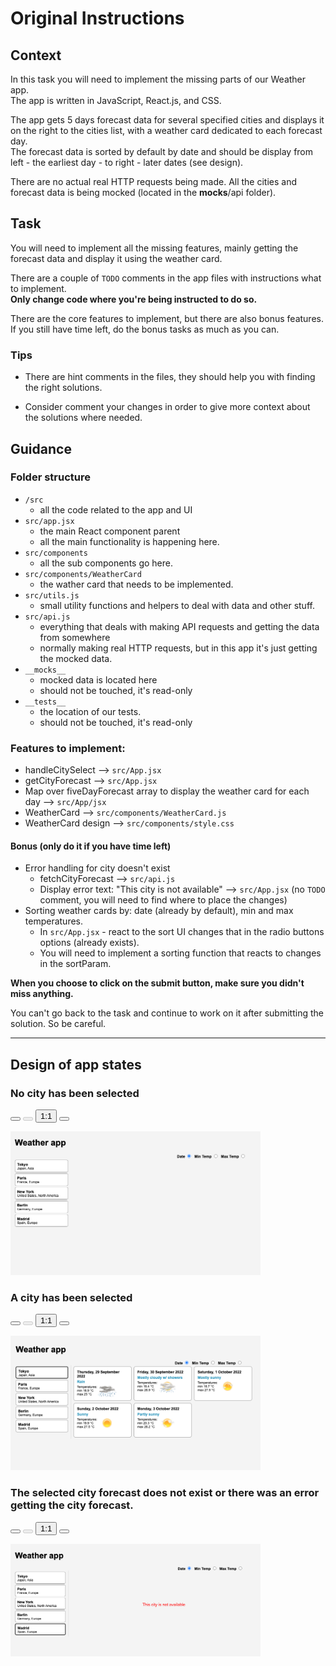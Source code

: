 <h1>Original Instructions</h1>

<div><h2>Context</h2>
<p>In this task you will need to implement the missing parts of our Weather app.<br>
The app is written in JavaScript, React.js, and CSS.</p>
<p>The app gets 5 days forecast data for several specified cities and displays it on the right to the cities list, with a weather card dedicated to each forecast day.<br>
The forecast data is sorted by default by date and should be display from left - the earliest day -  to right - later dates (see design).</p>
<p>There are no actual real HTTP requests being made. All the cities and forecast data is being mocked (located in the <strong>mocks</strong>/api folder).</p>
<h2>Task</h2>

<p>You will need to implement all the missing features, mainly getting the forecast data and display it using the weather card.</p>
<p>There are a couple of <code>TODO</code> comments in the app files with instructions what to implement.<br>
<strong>Only change code where you're being instructed to do so.</strong></p>
<p>There are the core features to implement, but there are also bonus features.<br>
If you still have time left, do the bonus tasks as much as you can.</p>
<div class="block block--info">
<h3>Tips</h3><ul>
<li><p>There are hint comments in the files, they should help you with finding the right solutions.</p>
</li>
<li><p>Consider comment your changes in order to give more context about the solutions where needed.</p>
</li>
</ul>
</div><h2>Guidance</h2>
<h3>Folder structure</h3><ul>
<li><code>/src</code><ul>
<li>all the code related to the app and UI</li>
</ul>
</li>
<li><code>src/app.jsx</code> <ul>
<li>the main React component parent</li>
<li>all the main functionality is happening here. </li>
</ul>
</li>
<li><code>src/components</code><ul>
<li>all the sub components go here.</li>
</ul>
</li>
<li><code>src/components/WeatherCard</code><ul>
<li>the wather card that needs to be implemented.</li>
</ul>
</li>
<li><code>src/utils.js</code><ul>
<li>small utility functions and helpers to deal with data and other stuff.</li>
</ul>
</li>
<li><code>src/api.js</code><ul>
<li>everything that deals with making API requests and getting the data from somewhere</li>
<li>normally making real HTTP requests, but in this app it's just getting the mocked data.</li>
</ul>
</li>
<li><code>__mocks__</code><ul>
<li>mocked data is located here</li>
<li>should not be touched, it's read-only</li>
</ul>
</li>
<li><code>__tests__</code><ul>
<li>the location of our tests. </li>
<li>should not be touched, it's read-only</li>
</ul>
</li>
</ul>
<h3>Features to implement:</h3><ul>
<li>handleCitySelect --&gt; <code>src/App.jsx</code></li>
<li>getCityForecast --&gt; <code>src/App.jsx</code></li>
<li>Map over fiveDayForecast array to display the weather card for each day --&gt; <code>src/App/jsx</code> </li>
<li>WeatherCard --&gt; <code>src/components/WeatherCard.js</code></li>
<li>WeatherCard design --&gt; <code>src/components/style.css</code></li>
</ul>
<h4>Bonus (only do it if you have time left)</h4><ul>
<li>Error handling for city doesn't exist<ul>
<li>fetchCityForecast --&gt; <code>src/api.js</code></li>
<li>Display error text: "This city is not available" --&gt; <code>src/App.jsx</code> (no <code>TODO</code> comment, you will need to find where to place the changes)</li>
</ul>
</li>
<li>Sorting weather cards by: date (already by default), min and max temperatures.<ul>
<li>In <code>src/App.jsx</code> - react to the sort UI changes that in the radio buttons options (already exists).</li>
<li>You will need to implement a sorting function that reacts to changes in the sortParam.</li>
</ul>
</li>
</ul>
<div class="block block--danger"><p><strong>When you choose to click on the submit button, make sure you didn't miss anything.</strong></p>
<p>You can't go back to the task and continue to work on it after submitting the solution. So be careful.</p>
</div><hr>
<h2>Design of app states</h2><h3>No city has been selected</h3><p><zoomable-image zoom-disabled="expandable &amp;&amp; !expanded" class="enabled" style="height: 123.809px;"><!----><span class="zoomable-image-controls" ng-if="$ctrl.enabled" style=""> <button class="btn-default btn-sm icon-expand" ng-click="$ctrl.expandOrContract($event)" tooltip="Make this image as large as possible" type="button"></button> <button class="btn-default btn-sm icon-minus" ng-click="$ctrl.zoomOut($event)" ng-disabled="$ctrl.zoomOutDisabled" tooltip="Zoom Out" type="button" disabled="disabled"></button> <button class="btn-default btn-sm" ng-class="{ active: $ctrl.is100 }" ng-click="$ctrl.zoom100($event)" tooltip="Zoom 1:1 pixels" type="button"> 1:1 </button> <button class="btn-default btn-sm icon-plus" ng-click="$ctrl.zoomIn($event)" ng-disabled="$ctrl.zoomInDisabled" tooltip="Zoom In" type="button"></button> </span><!----> <div class="zoomable-image-scrollbox" ng-transclude="" ng-dblclick="$ctrl.autoZoom($event)" tooltip="You can zoom into this image using the controls, or double-clicking on it" tooltip-position="top" scroll-on-drag="$ctrl.enabled &amp;&amp; $ctrl.zoomed" tabindex="0"><img src="./img/01.png" alt="weather app img-1" style="width: 400px; height: 230px; max-width: none;"></div></zoomable-image></p>
<h3>A city has been selected</h3><p><zoomable-image zoom-disabled="expandable &amp;&amp; !expanded" class="enabled" style="height: 115.388px;"><!----><span class="zoomable-image-controls" ng-if="$ctrl.enabled" style=""> <button class="btn-default btn-sm icon-expand" ng-click="$ctrl.expandOrContract($event)" tooltip="Make this image as large as possible" type="button"></button> <button class="btn-default btn-sm icon-minus" ng-click="$ctrl.zoomOut($event)" ng-disabled="$ctrl.zoomOutDisabled" tooltip="Zoom Out" type="button" disabled="disabled"></button> <button class="btn-default btn-sm" ng-class="{ active: $ctrl.is100 }" ng-click="$ctrl.zoom100($event)" tooltip="Zoom 1:1 pixels" type="button"> 1:1 </button> <button class="btn-default btn-sm icon-plus" ng-click="$ctrl.zoomIn($event)" ng-disabled="$ctrl.zoomInDisabled" tooltip="Zoom In" type="button"></button> </span><!----> <div class="zoomable-image-scrollbox" ng-transclude="" ng-dblclick="$ctrl.autoZoom($event)" tooltip="You can zoom into this image using the controls, or double-clicking on it" tooltip-position="top" scroll-on-drag="$ctrl.enabled &amp;&amp; $ctrl.zoomed" tabindex="0"><img src="./img/02.png" alt="weather app img-2" style="width: 400px; height: 215px; max-width: none;"></div></zoomable-image></p>
<h3>The selected city forecast does not exist or there was an error getting the city forecast.</h3><p><zoomable-image zoom-disabled="expandable &amp;&amp; !expanded" class="enabled" style="height: 96.837px;"><!----><span class="zoomable-image-controls" ng-if="$ctrl.enabled" style=""> <button class="btn-default btn-sm icon-expand" ng-click="$ctrl.expandOrContract($event)" tooltip="Make this image as large as possible" type="button"></button> <button class="btn-default btn-sm icon-minus" ng-click="$ctrl.zoomOut($event)" ng-disabled="$ctrl.zoomOutDisabled" tooltip="Zoom Out" type="button" disabled="disabled"></button> <button class="btn-default btn-sm" ng-class="{ active: $ctrl.is100 }" ng-click="$ctrl.zoom100($event)" tooltip="Zoom 1:1 pixels" type="button"> 1:1 </button> <button class="btn-default btn-sm icon-plus" ng-click="$ctrl.zoomIn($event)" ng-disabled="$ctrl.zoomInDisabled" tooltip="Zoom In" type="button"></button> </span><!----> <div class="zoomable-image-scrollbox" ng-transclude="" ng-dblclick="$ctrl.autoZoom($event)" tooltip="You can zoom into this image using the controls, or double-clicking on it" tooltip-position="top" scroll-on-drag="$ctrl.enabled &amp;&amp; $ctrl.zoomed" tabindex="0"><img src="./img/03.png" alt="weather app img-3" style="width: 400px; height: 180px; max-width: none;"></div></zoomable-image></p>
</div>
